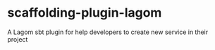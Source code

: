 # scaffolding-plugin-lagom
A Lagom sbt plugin for help developers to create new service in their project
